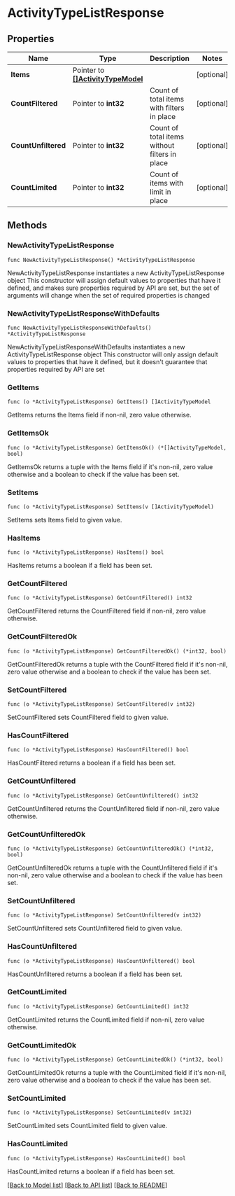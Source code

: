 # ActivityTypeListResponse

## Properties

Name | Type | Description | Notes
------------ | ------------- | ------------- | -------------
**Items** | Pointer to [**[]ActivityTypeModel**](ActivityTypeModel.md) |  | [optional] 
**CountFiltered** | Pointer to **int32** | Count of total items with filters in place | [optional] 
**CountUnfiltered** | Pointer to **int32** | Count of total items without filters in place | [optional] 
**CountLimited** | Pointer to **int32** | Count of items with limit in place | [optional] 

## Methods

### NewActivityTypeListResponse

`func NewActivityTypeListResponse() *ActivityTypeListResponse`

NewActivityTypeListResponse instantiates a new ActivityTypeListResponse object
This constructor will assign default values to properties that have it defined,
and makes sure properties required by API are set, but the set of arguments
will change when the set of required properties is changed

### NewActivityTypeListResponseWithDefaults

`func NewActivityTypeListResponseWithDefaults() *ActivityTypeListResponse`

NewActivityTypeListResponseWithDefaults instantiates a new ActivityTypeListResponse object
This constructor will only assign default values to properties that have it defined,
but it doesn't guarantee that properties required by API are set

### GetItems

`func (o *ActivityTypeListResponse) GetItems() []ActivityTypeModel`

GetItems returns the Items field if non-nil, zero value otherwise.

### GetItemsOk

`func (o *ActivityTypeListResponse) GetItemsOk() (*[]ActivityTypeModel, bool)`

GetItemsOk returns a tuple with the Items field if it's non-nil, zero value otherwise
and a boolean to check if the value has been set.

### SetItems

`func (o *ActivityTypeListResponse) SetItems(v []ActivityTypeModel)`

SetItems sets Items field to given value.

### HasItems

`func (o *ActivityTypeListResponse) HasItems() bool`

HasItems returns a boolean if a field has been set.

### GetCountFiltered

`func (o *ActivityTypeListResponse) GetCountFiltered() int32`

GetCountFiltered returns the CountFiltered field if non-nil, zero value otherwise.

### GetCountFilteredOk

`func (o *ActivityTypeListResponse) GetCountFilteredOk() (*int32, bool)`

GetCountFilteredOk returns a tuple with the CountFiltered field if it's non-nil, zero value otherwise
and a boolean to check if the value has been set.

### SetCountFiltered

`func (o *ActivityTypeListResponse) SetCountFiltered(v int32)`

SetCountFiltered sets CountFiltered field to given value.

### HasCountFiltered

`func (o *ActivityTypeListResponse) HasCountFiltered() bool`

HasCountFiltered returns a boolean if a field has been set.

### GetCountUnfiltered

`func (o *ActivityTypeListResponse) GetCountUnfiltered() int32`

GetCountUnfiltered returns the CountUnfiltered field if non-nil, zero value otherwise.

### GetCountUnfilteredOk

`func (o *ActivityTypeListResponse) GetCountUnfilteredOk() (*int32, bool)`

GetCountUnfilteredOk returns a tuple with the CountUnfiltered field if it's non-nil, zero value otherwise
and a boolean to check if the value has been set.

### SetCountUnfiltered

`func (o *ActivityTypeListResponse) SetCountUnfiltered(v int32)`

SetCountUnfiltered sets CountUnfiltered field to given value.

### HasCountUnfiltered

`func (o *ActivityTypeListResponse) HasCountUnfiltered() bool`

HasCountUnfiltered returns a boolean if a field has been set.

### GetCountLimited

`func (o *ActivityTypeListResponse) GetCountLimited() int32`

GetCountLimited returns the CountLimited field if non-nil, zero value otherwise.

### GetCountLimitedOk

`func (o *ActivityTypeListResponse) GetCountLimitedOk() (*int32, bool)`

GetCountLimitedOk returns a tuple with the CountLimited field if it's non-nil, zero value otherwise
and a boolean to check if the value has been set.

### SetCountLimited

`func (o *ActivityTypeListResponse) SetCountLimited(v int32)`

SetCountLimited sets CountLimited field to given value.

### HasCountLimited

`func (o *ActivityTypeListResponse) HasCountLimited() bool`

HasCountLimited returns a boolean if a field has been set.


[[Back to Model list]](../README.md#documentation-for-models) [[Back to API list]](../README.md#documentation-for-api-endpoints) [[Back to README]](../README.md)


